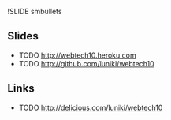 !SLIDE smbullets
## Slides ##
* TODO http://webtech10.heroku.com
* TODO http://github.com/luniki/webtech10

## Links ##
* TODO http://delicious.com/luniki/webtech10

